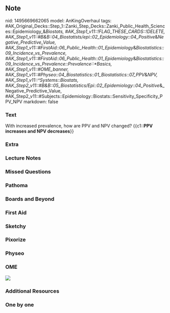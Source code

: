 ## Note
nid: 1495669662065
model: AnKingOverhaul
tags: #AK_Original_Decks::Step_1::Zanki_Step_Decks::Zanki_Public_Health_Sciences::Epidemiology_&_Biostats, #AK_Step1_v11::!FLAG_THESE_CARDS::!DELETE, #AK_Step1_v11::#B&B::04_Biostatists/epi::02_Epidemiology::04_Positive_&_Negative_Predictive_Value, #AK_Step1_v11::#FirstAid::06_Public_Health::01_Epidemiology_&_Biostatistics::09_Incidence_vs_Prevalence, #AK_Step1_v11::#FirstAid::06_Public_Health::01_Epidemiology_&_Biostatistics::09_Incidence_vs_Prevalence::Prevalence::*Basics, #AK_Step1_v11::#OME_banner, #AK_Step1_v11::#Physeo::04_Biostatistics::01_Biostatistics::07_PPV_&_NPV, #AK_Step1_v11::^Systems::Biostats, #AK_Step2_v11::#B&B::05_Biostatistics/Epi::02_Epidemiology::04_Positive_&_Negative_Predictive_Value, #AK_Step2_v11::#Subjects::Epidemiology::Biostats::Sensitivity_Specificity_PPV_NPV
markdown: false

### Text
With increased prevalence, how are PPV and NPV changed?
{{c1::<b>PPV increases and NPV decreases</b>}}

### Extra


### Lecture Notes


### Missed Questions


### Pathoma


### Boards and Beyond


### First Aid


### Sketchy


### Pixorize


### Physeo


### OME
<div class="ome-widget">
  <a href="https://onlinemeded.org?ref=anki"><img src=
  "_OME_AnkiFlashcards_General_3.png"></a>
</div>

### Additional Resources


### One by one

